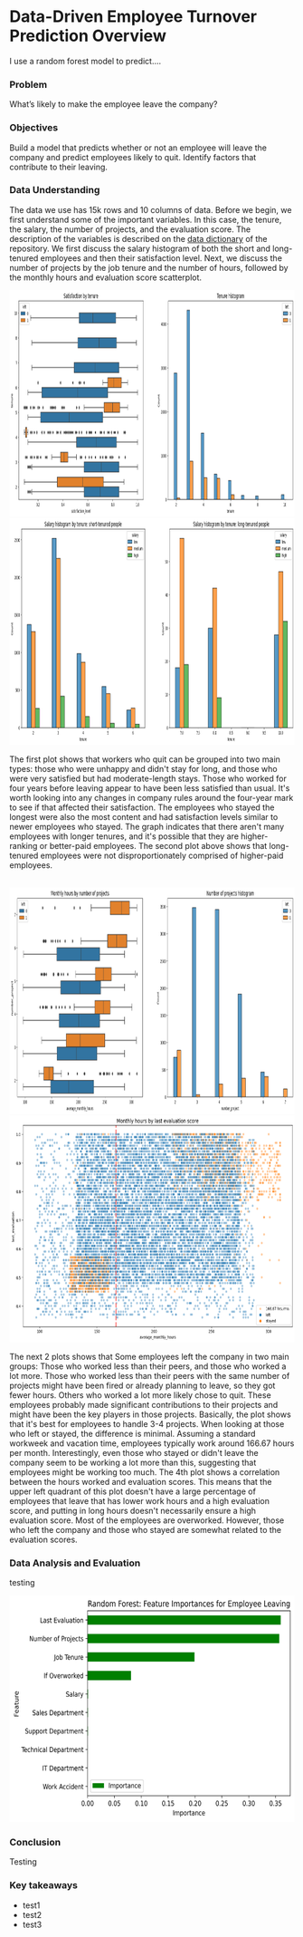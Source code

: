 # Data-Driven Employee Turnover Prediction Overview
I use a random forest model to predict....

### Problem
What’s likely to make the employee leave the company?

### Objectives
Build a model that predicts whether or not an employee will leave the company and predict employees likely to quit. Identify factors that contribute to their leaving.

### Data Understanding
The data we use has 15k rows and 10 columns of data. Before we begin, we first understand some of the important variables. In this case, the tenure, the salary, the number of projects, and the evaluation score. The description of the variables is described on the <a href="https://github.com/pbmedinaPH/RF-Employee-Turnover-Prediction/blob/main/Data%20dictionary.md">data dictionary</a> of the repository. We first discuss the salary histogram of both the short and long-tenured employees and then their satisfaction level. Next, we discuss the number of projects by the job tenure and the number of hours, followed by the monthly hours and evaluation score scatterplot.

<img src="images/stayed_left_tenure_duration.png" alt="Fare plot" width="1000" height="400" class="center">
<img src="images/stayed_left_salary_tenure.png" alt="Fare plot" width="1000" height="400" class="center">
<br>

The first plot shows that workers who quit can be grouped into two main types: those who were unhappy and didn't stay for long, and those who were very satisfied but had moderate-length stays.
Those who worked for four years before leaving appear to have been less satisfied than usual. It's worth looking into any changes in company rules around the four-year mark to see if that affected their satisfaction.
The employees who stayed the longest were also the most content and had satisfaction levels similar to newer employees who stayed. The graph indicates that there aren't many employees with longer tenures, and it's possible that they are higher-ranking or better-paid employees. The second plot above shows that long-tenured employees were not disproportionately comprised of higher-paid employees.

<br>

<img src="images/stayed_left_projects.png" alt="Fare plot" width="1000" height="400" class="center">
<img src="images/hours_by_eval_score.png" alt="Fare plot" width="700" height="400" class="center">
<br>

The next 2 plots shows that Some employees left the company in two main groups: Those who worked less than their peers, and those who worked a lot more. Those who worked less than their peers with the same number of projects might have been fired or already planning to leave, so they got fewer hours. Others who worked a lot more likely chose to quit. These employees probably made significant contributions to their projects and might have been the key players in those projects. Basically, the plot shows that it's best for employees to handle 3-4 projects. When looking at those who left or stayed, the difference is minimal. Assuming a standard workweek and vacation time, employees typically work around 166.67 hours per month. Interestingly, even those who stayed or didn't leave the company seem to be working a lot more than this, suggesting that employees might be working too much. The 4th plot shows a correlation between the hours worked and evaluation scores. This means that the upper left quadrant of this plot doesn't have a large percentage of employees that leave that has lower work hours and a high evaluation score, and putting in long hours doesn't necessarily ensure a high evaluation score. Most of the employees are overworked. However, those who left the company and those who stayed are somewhat related to the evaluation scores.

### Data Analysis and Evaluation
testing

<img src="images/RF_feature_importance.png" alt="Fare plot" width="650" height="400" class="center">

### Conclusion
Testing

### Key takeaways
- test1
- test2
- test3

